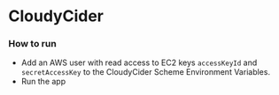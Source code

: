 # CloudyCider

### How to run

- Add an AWS user with read access to EC2 keys `accessKeyId` and `secretAccessKey` to the CloudyCider Scheme Environment Variables.
- Run the app
